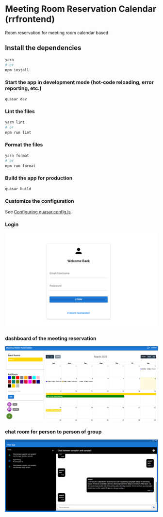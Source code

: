 # Meeting Room Reservation Calendar (rrfrontend)

Room reservation for meeting room calendar based

## Install the dependencies

```bash
yarn
# or
npm install
```

### Start the app in development mode (hot-code reloading, error reporting, etc.)

```bash
quasar dev
```

### Lint the files

```bash
yarn lint
# or
npm run lint
```

### Format the files

```bash
yarn format
# or
npm run format
```

### Build the app for production

```bash
quasar build
```

### Customize the configuration

See [Configuring quasar.config.js](https://v2.quasar.dev/quasar-cli-vite/quasar-config-js).

### Login

![Repo Overview Login](./img/login.png)

### dashboard of the meeting reservation

![Repo Overview Login](./img/dashboard.png)

### chat room for person to person of group

![Repo Overview Login](./img/chat.png)
